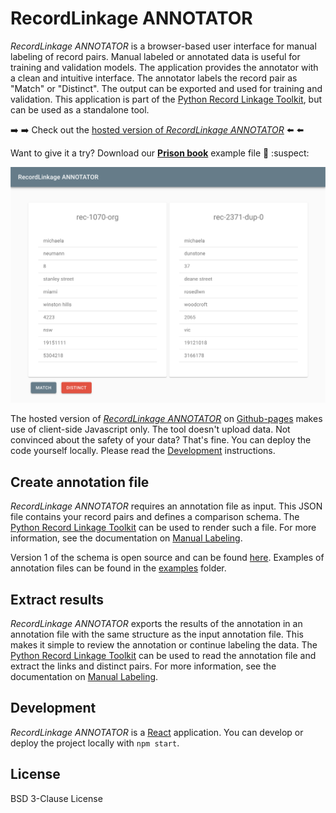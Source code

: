 # RecordLinkage ANNOTATOR

*RecordLinkage ANNOTATOR* is a browser-based user interface for
manual labeling of record pairs. Manual labeled or annotated data is useful 
for training and validation models. The application provides the annotator with a clean and intuitive interface. The annotator labels the record pair as "Match" or "Distinct". The output can be exported and used for training and validation. This application is part of the 
[Python Record Linkage Toolkit](https://github.com/J535D165/recordlinkage), but can be used as a standalone tool. 

:arrow_right: :arrow_right: Check out the [hosted version of *RecordLinkage ANNOTATOR*](https://j535d165.github.io/recordlinkage-annotator/) :arrow_left: :arrow_left:

Want to give it a try? Download our [**Prison book**](https://raw.githubusercontent.com/J535D165/recordlinkage-annotator/master/examples/annotation_dishonesty.json) example file :cop: :suspect:

[![Review screen of RecordLinkage ANNOTATOR](images/annotator_review.png)](https://j535d165.github.io/recordlinkage-annotator/)

The hosted version of [*RecordLinkage ANNOTATOR*](https://j535d165.github.io/recordlinkage-annotator/) on [Github-pages](https://pages.github.com/) makes use of client-side Javascript 
only. The tool doesn't upload data. Not convinced about the safety of your data? That's 
fine. You can deploy the code yourself locally. Please read the [Development](#development) instructions.  

## Create annotation file

*RecordLinkage ANNOTATOR* requires an annotation file as input. This JSON file contains your record pairs and defines a comparison schema. The [Python Record Linkage Toolkit](https://github.com/J535D165/recordlinkage) can be used to render such a file. For more information, see the documentation on [Manual Labeling](https://recordlinkage.readthedocs.io/en/latest/annotation.html). 

Version 1 of the schema is open source and can be found [here](/schema). Examples of annotation files can be found in the [examples](/examples) folder. 

## Extract results

*RecordLinkage ANNOTATOR* exports the results of the annotation in an annotation file with the same structure as the input annotation file. This makes it simple to review the annotation or continue labeling the data. The [Python Record Linkage Toolkit](https://github.com/J535D165/recordlinkage) can be used to read the annotation file and extract the links and distinct pairs. For more information, see the documentation on [Manual Labeling](https://recordlinkage.readthedocs.io/en/latest/annotation.html).

## Development

*RecordLinkage ANNOTATOR* is a [React](https://reactjs.org/) application. You can develop or deploy the project locally with `npm start`.

## License 

BSD 3-Clause License
